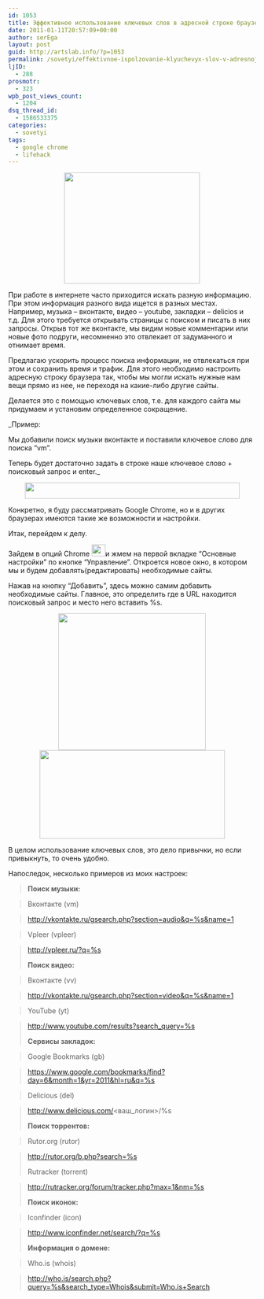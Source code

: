 ```yaml
---
id: 1053
title: Эффективное использование ключевых слов в адресной строке браузера Google Chrome
date: 2011-01-11T20:57:09+00:00
author: serEga
layout: post
guid: http://artslab.info/?p=1053
permalink: /sovetyi/effektivnoe-ispolzovanie-klyuchevyx-slov-v-adresnoj-stroke-brauzera/
ljID:
  - 288
prosmotr:
  - 323
wpb_post_views_count:
  - 1204
dsq_thread_id:
  - 1586533375
categories:
  - sovetyi
tags:
  - google chrome
  - lifehack
---
```

<center>
  <img src="{{site.img_cdn}}/search.jpg" alt="" title="search" width="276" height="226" class="alignnone size-full wp-image-1085" />
</center>

При работе в интернете часто приходится искать разную информацию. При этом информация разного вида ищется в разных местах. Например, музыка &#8211; вконтакте, видео &#8211; youtube, закладки &#8211; delicios и т.д. Для этого требуется открывать страницы с поиском и писать в них запросы. Открыв тот же вконтакте, мы видим новые комментарии или новые фото подруги, несомненно это отвлекает от задуманного и отнимает время.

Предлагаю ускорить процесс поиска информации, не отвлекаться при этом и сохранить время и трафик. Для этого необходимо настроить адресную строку браузера так, чтобы мы могли искать нужные нам вещи прямо из нее, не переходя на какие-либо другие сайты.

Делается это с помощью ключевых слов, т.е. для каждого сайта мы придумаем и установим определенное сокращение.

_Пример:

Мы добавили поиск музыки вконтакте и поставили ключевое слово для поиска &#8220;vm&#8221;.

Теперь будет достаточно задать в строке наше ключевое слово + поисковый запрос и enter._



<center>
  <img src="{{site.img_cdn}}/example2.jpg" alt="" title="example" width="437" height="33" class="alignnone size-full wp-image-1105" srcset="{{site.img_cdn}}/example2.jpg 437w, {{site.img_cdn}}/example2-300x22.jpg 300w" sizes="(max-width: 437px) 100vw, 437px" />
</center>



<!--more-->

Конкретно, я буду рассматривать Google Chrome, но и в других браузерах имеются такие же возможности и настройки.

Итак, перейдем к делу.

Зайдем в опций Chrome  <img src="{{site.img_cdn}}/options.jpg" alt="" title="options" width="28" height="24" class="alignnone size-full wp-image-1088" />и жмем на первой вкладке “Основные настройки” по кнопке “Управление”. Откроется новое окно, в котором мы и будем добавлять(редактировать) необходимые сайты.

Нажав на кнопку &#8220;Добавить&#8221;, здесь можно самим добавить необходимые сайты. Главное, это определить где в URL находится поисковый запрос и место него вставить %s.

<center>
  <a href="{{site.img_cdn}}/options2.jpg"><img src="{{site.img_cdn}}/options2-300x278.jpg" alt="" title="options2" width="300" height="278" class="alignnone size-medium wp-image-1086" srcset="{{site.img_cdn}}/options2-300x278.jpg 300w, {{site.img_cdn}}/options2.jpg 613w" sizes="(max-width: 300px) 100vw, 300px" /></a>
</center>





<center>
  <img src="{{site.img_cdn}}/add.jpg" alt="" title="add" width="377" height="180" class="alignnone size-full wp-image-1087" srcset="{{site.img_cdn}}/add.jpg 377w, {{site.img_cdn}}/add-300x143.jpg 300w" sizes="(max-width: 377px) 100vw, 377px" />
</center>

В целом использование ключевых слов, это дело привычки, но если привыкнуть, то очень удобно.

Напоследок, несколько примеров из моих настроек:

> **Поиск музыки:**

> Вконтакте (vm)

> http://vkontakte.ru/gsearch.php?section=audio&q=%s&name=1

>

> Vpleer (vpleer)

> http://vpleer.ru/?q=%s
>
> **Поиск видео:**

> Вконтакте (vv)

> http://vkontakte.ru/gsearch.php?section=video&q=%s&name=1

>

> YouTube (yt)

> http://www.youtube.com/results?search_query=%s
>
> **Сервисы закладок:**

> Google Bookmarks (gb)

> https://www.google.com/bookmarks/find?day=6&month=1&yr=2011&hl=ru&q=%s

>

> Delicious (del)

> http://www.delicious.com/<ваш_логин>/%s
>
> **Поиск торрентов:**

> Rutor.org (rutor)

> http://rutor.org/b.php?search=%s
>
> Rutracker (torrent)

> http://rutracker.org/forum/tracker.php?max=1&nm=%s
>
> **Поиск иконок:**

> Iconfinder (icon)

> http://www.iconfinder.net/search/?q=%s
>
> **Информация о домене:**

> Who.is (whois)

> http://who.is/search.php?query=%s&search_type=Whois&submit=Who.is+Search